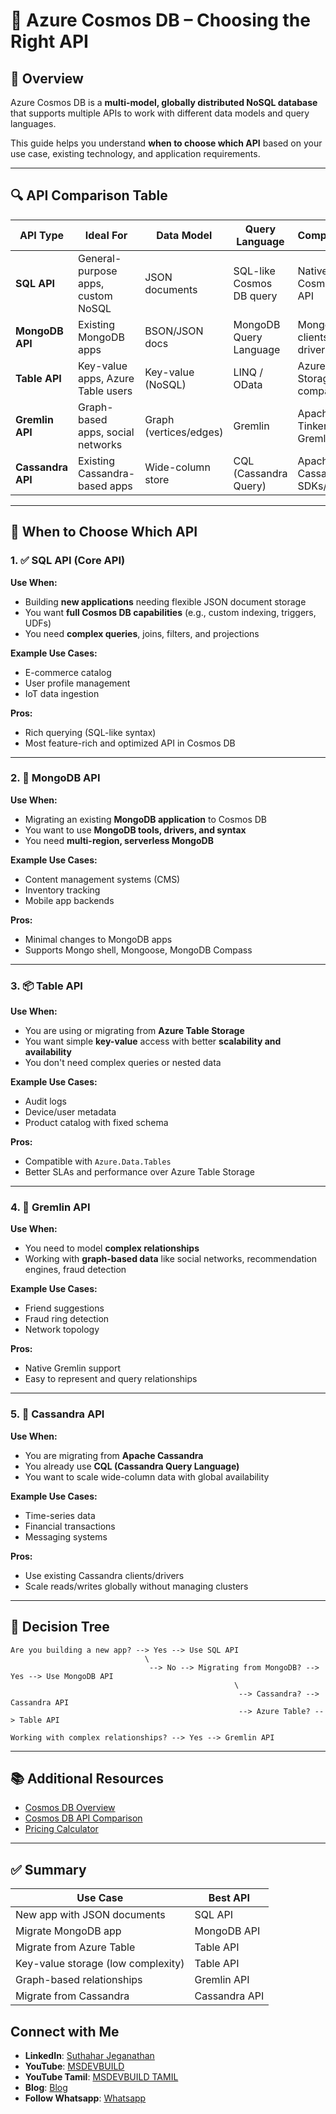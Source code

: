 # 📘 Azure Cosmos DB – Choosing the Right API

## 🧾 Overview

Azure Cosmos DB is a **multi-model, globally distributed NoSQL database** that supports multiple APIs to work with different data models and query languages.

This guide helps you understand **when to choose which API** based on your use case, existing technology, and application requirements.

---

## 🔍 API Comparison Table

| API Type          | Ideal For                          | Data Model             | Query Language           | Compatibility                  |
| ----------------- | ---------------------------------- | ---------------------- | ------------------------ | ------------------------------ |
| **SQL API**       | General-purpose apps, custom NoSQL | JSON documents         | SQL-like Cosmos DB query | Native Cosmos DB API           |
| **MongoDB API**   | Existing MongoDB apps              | BSON/JSON docs         | MongoDB Query Language   | MongoDB clients and drivers    |
| **Table API**     | Key-value apps, Azure Table users  | Key-value (NoSQL)      | LINQ / OData             | Azure Table Storage-compatible |
| **Gremlin API**   | Graph-based apps, social networks  | Graph (vertices/edges) | Gremlin                  | Apache TinkerPop Gremlin       |
| **Cassandra API** | Existing Cassandra-based apps      | Wide-column store      | CQL (Cassandra Query)    | Apache Cassandra SDKs/drivers  |

---

## 🎯 When to Choose Which API

### 1. ✅ **SQL API (Core API)**

**Use When:**

* Building **new applications** needing flexible JSON document storage
* You want **full Cosmos DB capabilities** (e.g., custom indexing, triggers, UDFs)
* You need **complex queries**, joins, filters, and projections

**Example Use Cases:**

* E-commerce catalog
* User profile management
* IoT data ingestion

**Pros:**

* Rich querying (SQL-like syntax)
* Most feature-rich and optimized API in Cosmos DB

---

### 2. 🍃 **MongoDB API**

**Use When:**

* Migrating an existing **MongoDB application** to Cosmos DB
* You want to use **MongoDB tools, drivers, and syntax**
* You need **multi-region, serverless MongoDB**

**Example Use Cases:**

* Content management systems (CMS)
* Inventory tracking
* Mobile app backends

**Pros:**

* Minimal changes to MongoDB apps
* Supports Mongo shell, Mongoose, MongoDB Compass

---

### 3. 📦 **Table API**

**Use When:**

* You are using or migrating from **Azure Table Storage**
* You want simple **key-value** access with better **scalability and availability**
* You don't need complex queries or nested data

**Example Use Cases:**

* Audit logs
* Device/user metadata
* Product catalog with fixed schema

**Pros:**

* Compatible with `Azure.Data.Tables`
* Better SLAs and performance over Azure Table Storage

---

### 4. 🧠 **Gremlin API**

**Use When:**

* You need to model **complex relationships**
* Working with **graph-based data** like social networks, recommendation engines, fraud detection

**Example Use Cases:**

* Friend suggestions
* Fraud ring detection
* Network topology

**Pros:**

* Native Gremlin support
* Easy to represent and query relationships

---

### 5. 🧱 **Cassandra API**

**Use When:**

* You are migrating from **Apache Cassandra**
* You already use **CQL (Cassandra Query Language)**
* You want to scale wide-column data with global availability

**Example Use Cases:**

* Time-series data
* Financial transactions
* Messaging systems

**Pros:**

* Use existing Cassandra clients/drivers
* Scale reads/writes globally without managing clusters

---

## 🧠 Decision Tree

```
Are you building a new app? --> Yes --> Use SQL API
                              \
                               --> No --> Migrating from MongoDB? --> Yes --> Use MongoDB API
                                                  \
                                                   --> Cassandra? --> Cassandra API
                                                   --> Azure Table? --> Table API

Working with complex relationships? --> Yes --> Gremlin API
```

---

## 📚 Additional Resources

* [Cosmos DB Overview](https://learn.microsoft.com/en-us/azure/cosmos-db/introduction)
* [Cosmos DB API Comparison](https://learn.microsoft.com/en-us/azure/cosmos-db/choose-api)
* [Pricing Calculator](https://azure.microsoft.com/en-us/pricing/calculator/)

---

## ✅ Summary

| Use Case                           | Best API      |
| ---------------------------------- | ------------- |
| New app with JSON documents        | SQL API       |
| Migrate MongoDB app                | MongoDB API   |
| Migrate from Azure Table           | Table API     |
| Key-value storage (low complexity) | Table API     |
| Graph-based relationships          | Gremlin API   |
| Migrate from Cassandra             | Cassandra API |

## Connect with Me
- **LinkedIn**: [Suthahar Jeganathan](https://www.linkedin.com/in/jssuthahar/)
- **YouTube**: [MSDEVBUILD](https://www.youtube.com/@MSDEVBUILD)
- **YouTube Tamil**: [MSDEVBUILD TAMIL](https://www.youtube.com/@MSDEVBUILDTamil)
- **Blog**: [Blog](https://www.msdevbuild.com/)
- **Follow Whatsapp**: [Whatsapp](https://www.whatsapp.com/channel/0029Va5j2rHEFeXcTlUhQB0J)
